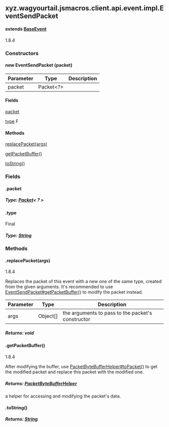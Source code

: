 

xyz.wagyourtail.jsmacros.client.api.event.impl.EventSendPacket
--------------------------------------------------------------

#### extends [BaseEvent](1.9.2/xyz/wagyourtail/jsmacros/core/event/BaseEvent.html)

1.8.4

### Constructors

#### new EventSendPacket (packet)

| Parameter | Type | Description |
|---|---|---|
| packet | Packet<?> |  |



#### Fields

[packet](#packet)


[type](#type)
F



#### Methods

[replacePacket(args)](#replacePacket-Object[]-)


[getPacketBuffer()](#getPacketBuffer-)


[toString()](#toString-)



### Fields

#### .packet


##### Type: [Packet](https://wagyourtail.xyz/Projects/MinecraftMappingViewer/App?mapping=INTERMEDIARY,YARN&version=1.20.5&search=net/minecraft/network/packet/Packet)< ? >



#### .type

Final

##### Type: [String](https://docs.oracle.com/javase/8/docs/api/index.html?java/lang/String.html)



### Methods

#### .replacePacket(args)

1.8.4

Replaces the packet of this event with a new one of the same type, created from the given
arguments. It's recommended to use [EventSendPacket#getPacketBuffer()](#getPacketBuffer-) to modify the packet instead.

| Parameter | Type | Description |
|---|---|---|
| args | Object[] | the arguments to pass to the packet's constructor |

##### Returns: void



#### .getPacketBuffer()

1.8.4

After modifying the buffer, use [PacketByteBufferHelper#toPacket()](1.9.2/xyz/wagyourtail/jsmacros/client/api/helpers/PacketByteBufferHelper.html#toPacket-) to get the modified
packet and replace this packet with the modified one.


##### Returns: [PacketByteBufferHelper](1.9.2/xyz/wagyourtail/jsmacros/client/api/helpers/PacketByteBufferHelper.html)

a helper for accessing and modifying the packet's data.



#### .toString()


##### Returns: [String](https://docs.oracle.com/javase/8/docs/api/index.html?java/lang/String.html)




